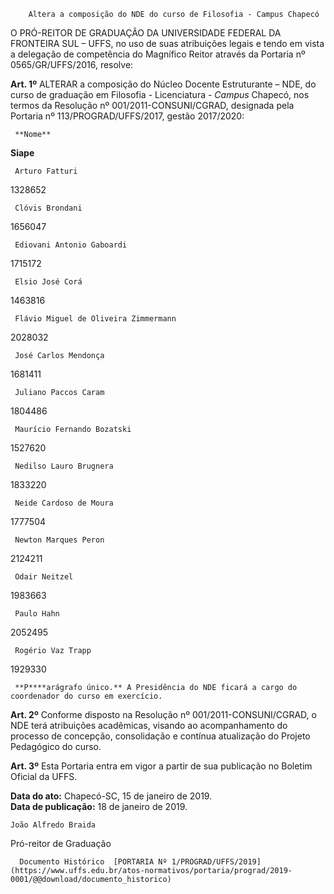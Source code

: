         Altera a composição do NDE do curso de Filosofia - Campus Chapecó  

O PRÓ-REITOR DE GRADUAÇÃO DA UNIVERSIDADE FEDERAL DA FRONTEIRA SUL – UFFS, no uso de suas atribuições legais e tendo em vista a delegação de competência do Magnífico Reitor através da Portaria nº 0565/GR/UFFS/2016, resolve:

  

 **Art. 1º** ALTERAR a composição do Núcleo Docente Estruturante – NDE, do curso de graduação em Filosofia - Licenciatura - *Campus* Chapecó, nos termos da Resolução nº 001/2011-CONSUNI/CGRAD, designada pela Portaria nº 113/PROGRAD/UFFS/2017, gestão 2017/2020:

     **Nome**

   **Siape**

     Arturo Fatturi

   1328652

     Clóvis Brondani 

   1656047

     Ediovani Antonio Gaboardi

   1715172

     Elsio José Corá

   1463816

     Flávio Miguel de Oliveira Zimmermann

   2028032

     José Carlos Mendonça

   1681411

     Juliano Paccos Caram

   1804486

     Maurício Fernando Bozatski 

   1527620

     Nedilso Lauro Brugnera

   1833220

     Neide Cardoso de Moura 

   1777504

     Newton Marques Peron

   2124211

     Odair Neitzel 

   1983663

     Paulo Hahn

   2052495

     Rogério Vaz Trapp

   1929330

     **P****arágrafo único.** A Presidência do NDE ficará a cargo do coordenador do curso em exercício.

  

 **Art. 2º** Conforme disposto na Resolução nº 001/2011-CONSUNI/CGRAD, o NDE terá atribuições acadêmicas, visando ao acompanhamento do processo de concepção, consolidação e contínua atualização do Projeto Pedagógico do curso. 

  

 **Art. 3º** Esta Portaria entra em vigor a partir de sua publicação no Boletim Oficial da UFFS.

   **Data do ato:** Chapecó-SC, 15 de janeiro de 2019.   
 **Data de publicação:**  18 de janeiro de 2019. 

    João Alfredo Braida   
 Pró-reitor de Graduação 

      Documento Histórico  [PORTARIA Nº 1/PROGRAD/UFFS/2019](https://www.uffs.edu.br/atos-normativos/portaria/prograd/2019-0001/@@download/documento_historico)     
      